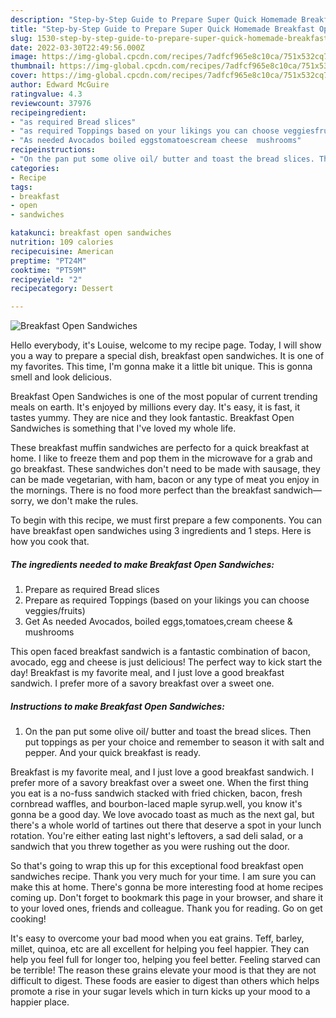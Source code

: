 ```yaml
---
description: "Step-by-Step Guide to Prepare Super Quick Homemade Breakfast Open Sandwiches"
title: "Step-by-Step Guide to Prepare Super Quick Homemade Breakfast Open Sandwiches"
slug: 1530-step-by-step-guide-to-prepare-super-quick-homemade-breakfast-open-sandwiches
date: 2022-03-30T22:49:56.000Z
image: https://img-global.cpcdn.com/recipes/7adfcf965e8c10ca/751x532cq70/breakfast-open-sandwiches-recipe-main-photo.jpg
thumbnail: https://img-global.cpcdn.com/recipes/7adfcf965e8c10ca/751x532cq70/breakfast-open-sandwiches-recipe-main-photo.jpg
cover: https://img-global.cpcdn.com/recipes/7adfcf965e8c10ca/751x532cq70/breakfast-open-sandwiches-recipe-main-photo.jpg
author: Edward McGuire
ratingvalue: 4.3
reviewcount: 37976
recipeingredient:
- "as required Bread slices"
- "as required Toppings based on your likings you can choose veggiesfruits"
- "As needed Avocados boiled eggstomatoescream cheese  mushrooms"
recipeinstructions:
- "On the pan put some olive oil/ butter and toast the bread slices. Then put toppings as per your choice and remember to season it with salt and pepper. And your quick breakfast is ready."
categories:
- Recipe
tags:
- breakfast
- open
- sandwiches

katakunci: breakfast open sandwiches 
nutrition: 109 calories
recipecuisine: American
preptime: "PT24M"
cooktime: "PT59M"
recipeyield: "2"
recipecategory: Dessert

---
```



![Breakfast Open Sandwiches](https://img-global.cpcdn.com/recipes/7adfcf965e8c10ca/751x532cq70/breakfast-open-sandwiches-recipe-main-photo.jpg)

Hello everybody, it's Louise, welcome to my recipe page. Today, I will show you a way to prepare a special dish, breakfast open sandwiches. It is one of my favorites. This time, I'm gonna make it a little bit unique. This is gonna smell and look delicious.

Breakfast Open Sandwiches is one of the most popular of current trending meals on earth. It's enjoyed by millions every day. It's easy, it is fast, it tastes yummy. They are nice and they look fantastic. Breakfast Open Sandwiches is something that I've loved my whole life.

These breakfast muffin sandwiches are perfecto for a quick breakfast at home. I like to freeze them and pop them in the microwave for a grab and go breakfast. These sandwiches don&#39;t need to be made with sausage, they can be made vegetarian, with ham, bacon or any type of meat you enjoy in the mornings. There is no food more perfect than the breakfast sandwich—sorry, we don&#39;t make the rules.


To begin with this recipe, we must first prepare a few components. You can have breakfast open sandwiches using 3 ingredients and 1 steps. Here is how you cook that.

<!--inarticleads1-->

##### The ingredients needed to make Breakfast Open Sandwiches:

1. Prepare as required Bread slices
1. Prepare as required Toppings (based on your likings you can choose veggies/fruits)
1. Get As needed Avocados, boiled eggs,tomatoes,cream cheese &amp; mushrooms


This open faced breakfast sandwich is a fantastic combination of bacon, avocado, egg and cheese is just delicious! The perfect way to kick start the day! Breakfast is my favorite meal, and I just love a good breakfast sandwich. I prefer more of a savory breakfast over a sweet one. 

<!--inarticleads2-->

##### Instructions to make Breakfast Open Sandwiches:

1. On the pan put some olive oil/ butter and toast the bread slices. Then put toppings as per your choice and remember to season it with salt and pepper. And your quick breakfast is ready.


Breakfast is my favorite meal, and I just love a good breakfast sandwich. I prefer more of a savory breakfast over a sweet one. When the first thing you eat is a no-fuss sandwich stacked with fried chicken, bacon, fresh cornbread waffles, and bourbon-laced maple syrup.well, you know it&#39;s gonna be a good day. We love avocado toast as much as the next gal, but there&#39;s a whole world of tartines out there that deserve a spot in your lunch rotation. You&#39;re either eating last night&#39;s leftovers, a sad deli salad, or a sandwich that you threw together as you were rushing out the door. 

So that's going to wrap this up for this exceptional food breakfast open sandwiches recipe. Thank you very much for your time. I am sure you can make this at home. There's gonna be more interesting food at home recipes coming up. Don't forget to bookmark this page in your browser, and share it to your loved ones, friends and colleague. Thank you for reading. Go on get cooking!

It's easy to overcome your bad mood when you eat grains. Teff, barley, millet, quinoa, etc are all excellent for helping you feel happier. They can help you feel full for longer too, helping you feel better. Feeling starved can be terrible! The reason these grains elevate your mood is that they are not difficult to digest. These foods are easier to digest than others which helps promote a rise in your sugar levels which in turn kicks up your mood to a happier place.
